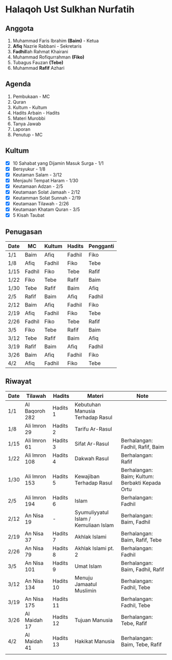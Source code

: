 # Halaqoh Ust Sulkhan Nurfatih

## Anggota
1. Muhammad Faris Ibrahim **(Baim)** - Ketua
2. **Afiq** Nazrie Rabbani - Sekretaris
3. **Fadhil**lah Rahmat Khairani
4. Muhammad Rofiqurrahman **(Fiko)**
5. Tubagus Fauzan **(Tebe)**
6. Muhammad **Rafif** Azhari

## Agenda
1. Pembukaan - MC
2. Quran
3. Kultum - Kultum
4. Hadits Arbain - Hadits
5. Materi Murobbi
6. Tanya Jawab
7. Laporan
8. Penutup - MC

## Kultum
- [x] 10 Sahabat yang Dijamin Masuk Surga - 1/1
- [x] Bersyukur - 1/8
- [x] Keutaman Salam - 3/12
- [x] Menjauhi Tempat Haram - 1/30
- [x] Keutamaan Adzan - 2/5
- [x] Keutamaan Solat Jamaah - 2/12
- [x] Keutamman Solat Sunnah - 2/19
- [x] Keutamaan Tilawah - 2/26
- [x] Keutamaan Khatam Quran - 3/5
- [x] 5 Kisah Taubat

## Penugasan
| Date | MC    | Kultum | Hadits | Pengganti |
|------|------ |--------|--------|-----------|
| 1/1  | Baim  | Afiq   | Fadhil | Fiko |
| 1/8  | Afiq  | Fadhil | Fiko   | Tebe |
| 1/15 | Fadhil| Fiko   | Tebe   | Rafif|
| 1/22 | Fiko  | Tebe   | Rafif  | Baim |
| 1/30 | Tebe  | Rafif  | Baim   | Afiq |
| 2/5  | Rafif | Baim   | Afiq   | Fadhil|
| 2/12 | Baim  | Afiq   | Fadhil | Fiko |
| 2/19 | Afiq  | Fadhil | Fiko   | Tebe |
| 2/26 | Fadhil| Fiko   | Tebe   | Rafif|
| 3/5  | Fiko  | Tebe   | Rafif  | Baim |
| 3/12 | Tebe  | Rafif  | Baim   | Afiq |
| 3/19 | Rafif | Baim   | Afiq   | Fadhil|
| 3/26 | Baim  | Afiq   | Fadhil | Fiko |
| 4/2  | Afiq  | Fadhil | Fiko   | Tebe |

## Riwayat
| Date | Tilawah        | Hadits    | Materi                                | Note                                            |
|------|----------------|-----------|---------------------------------------|-------------------------------------------------|
| 1/1  | Al Baqoroh 282 | Hadits 1  | Kebutuhan Manusia Terhadap Rasul      |                                                 |
| 1/8  | Ali Imron 29   | Hadits 2  | Tarifu Ar-Rasul                       |                                                 |
| 1/15 | Ali Imron 61   | Hadits 3  | Sifat Ar-Rasul                        | Berhalangan: Fadhil, Rafif, Baim                |
| 1/22 | Ali Imron 108  | Hadits 4  | Dakwah Rasul                          | Berhalangan: Rafif                              |
| 1/30 | Ali Imron 153  | Hadits 5  | Kewajiban Terhadap Rasul              | Berhalangan: Baim; Kultum: Berbakti Kepada Ortu |
| 2/5  | Ali Imron 194  | Hadits 6  | Islam                                 | Berhalangan: Fadhil                             |
| 2/12 | An Nisa 19     | -         | Syumuliyyatul Islam / Kemuliaan Islam | Berhalangan: Baim, Fadhil                       |
| 2/19 | An Nisa 37     | Hadits 7  | Akhlak Islami                         | Berhalangan: Baim, Rafif, Tebe                  |
| 2/26 | An Nisa 79     | Hadits 8  | Akhlak Islami pt. 2                   | Berhalangan: Fadhil                             |
| 3/5  | An Nisa 101    | Hadits 9  | Umat Islam                            | Berhalangan: Baim, Fadhil, Rafif                |
| 3/12 | An Nisa 134    | Hadits 10 | Menuju Jamaatul Muslimin              | Berhalangan: Fadhil, Tebe                       |
| 3/19 | An Nisa 175    | Hadits 11 |                                       | Berhalangan: Fadhil, Tebe                       |
| 3/26 | Al Maidah 17   | Hadits 12 | Tujuan Manusia                        | Berhalangan: Tebe, Rafif                        |
| 4/2  | Al Maidah 41   | Hadits 13 | Hakikat Manusia                       | Berhalangan: Baim, Tebe, Rafif                  |
|      |                |           |                                       |                                                 |
